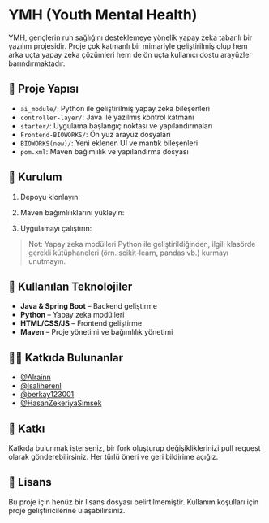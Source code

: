 # YMH (Youth Mental Health)

YMH, gençlerin ruh sağlığını desteklemeye yönelik yapay zeka tabanlı bir yazılım projesidir. Proje çok katmanlı bir mimariyle geliştirilmiş olup hem arka uçta yapay zeka çözümleri hem de ön uçta kullanıcı dostu arayüzler barındırmaktadır.

## 📁 Proje Yapısı

- `ai_module/`: Python ile geliştirilmiş yapay zeka bileşenleri
- `controller-layer/`: Java ile yazılmış kontrol katmanı
- `starter/`: Uygulama başlangıç noktası ve yapılandırmaları
- `Frontend-BIOWORKS/`: Ön yüz arayüz dosyaları
- `BIOWORKS(new)/`: Yeni eklenen UI ve mantık bileşenleri
- `pom.xml`: Maven bağımlılık ve yapılandırma dosyası

## 🚀 Kurulum

1. Depoyu klonlayın:

2. Maven bağımlılıklarını yükleyin:

3. Uygulamayı çalıştırın:

> Not: Yapay zeka modülleri Python ile geliştirildiğinden, ilgili klasörde gerekli kütüphaneleri (örn. scikit-learn, pandas vb.) kurmayı unutmayın.

## 🧰 Kullanılan Teknolojiler

- **Java & Spring Boot** – Backend geliştirme
- **Python** – Yapay zeka modülleri
- **HTML/CSS/JS** – Frontend geliştirme
- **Maven** – Proje yönetimi ve bağımlılık yönetimi

## 👨‍💻 Katkıda Bulunanlar

- [@Alrainn](https://github.com/Alrainn)
- [@lsaliherenl](https://github.com/lsaliherenl)
- [@berkay123001](https://github.com/berkay123001)
- [@HasanZekeriyaSimsek](https://github.com/HasanZekeriyaSimsek)

## 🤝 Katkı

Katkıda bulunmak isterseniz, bir fork oluşturup değişikliklerinizi pull request olarak gönderebilirsiniz. Her türlü öneri ve geri bildirime açığız.

## 📄 Lisans

Bu proje için henüz bir lisans dosyası belirtilmemiştir. Kullanım koşulları için proje geliştiricilerine ulaşabilirsiniz.
